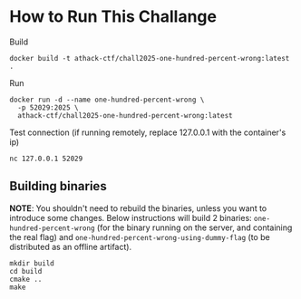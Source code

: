 # How to Run This Challange

Build
```
docker build -t athack-ctf/chall2025-one-hundred-percent-wrong:latest .
```

Run
```
docker run -d --name one-hundred-percent-wrong \
  -p 52029:2025 \
  athack-ctf/chall2025-one-hundred-percent-wrong:latest
```

Test connection (if running remotely, replace 127.0.0.1 with the container's ip)
```
nc 127.0.0.1 52029
```

## Building binaries

**NOTE**: You shouldn't need to rebuild the binaries, unless you want to introduce some changes.
Below instructions will build 2 binaries: `one-hundred-percent-wrong` (for the binary running on the server, and containing the real flag) and `one-hundred-percent-wrong-using-dummy-flag` (to be distributed
as an offline artifact).

```
mkdir build
cd build
cmake ..
make
```
